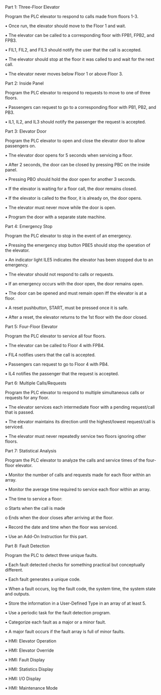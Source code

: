 Part 1: Three-Floor Elevator

Program the PLC elevator to respond to calls made from floors 1-3.

• Once run, the elevator should move to the Floor 1 and wait.

• The elevator can be called to a corresponding floor with FPB1, FPB2, and FPB3.

• FIL1, FIL2, and FIL3 should notify the user that the call is accepted.

• The elevator should stop at the floor it was called to and wait for the next call.

• The elevator never moves below Floor 1 or above Floor 3.

Part 2: Inside Panel

Program the PLC elevator to respond to requests to move to one of three floors.

• Passengers can request to go to a corresponding floor with PB1, PB2, and PB3.

• IL1, IL2, and IL3 should notify the passenger the request is accepted.

Part 3: Elevator Door

Program the PLC elevator to open and close the elevator door to allow passengers on.

• The elevator door opens for 5 seconds when servicing a floor.

• After 2 seconds, the door can be closed by pressing PBC on the inside panel.

• Pressing PBO should hold the door open for another 3 seconds.

• If the elevator is waiting for a floor call, the door remains closed.

• If the elevator is called to the floor, it is already on, the door opens.

• The elevator must never move while the door is open.

• Program the door with a separate state machine.

Part 4: Emergency Stop

Program the PLC elevator to stop in the event of an emergency.

• Pressing the emergency stop button PBE5 should stop the operation of the elevator.

• An indicator light ILE5 indicates the elevator has been stopped due to an emergency.

• The elevator should not respond to calls or requests.

• If an emergency occurs with the door open, the door remains open.

• The door can be opened and must remain open iff the elevator is at a floor.

• A reset pushbutton, START, must be pressed once it is safe.

• After a reset, the elevator returns to the 1st floor with the door closed.

Part 5: Four-Floor Elevator

Program the PLC elevator to service all four floors.

• The elevator can be called to Floor 4 with FPB4.

• FIL4 notifies users that the call is accepted.

• Passengers can request to go to Floor 4 with PB4.

• IL4 notifies the passenger that the request is accepted.

Part 6: Multiple Calls/Requests

Program the PLC elevator to respond to multiple simultaneous calls or requests for any floor.

• The elevator services each intermediate floor with a pending request/call that is passed.

• The elevator maintains its direction until the highest/lowest request/call is serviced.

• The elevator must never repeatedly service two floors ignoring other floors.

Part 7: Statistical Analysis

Program the PLC elevator to analyze the calls and service times of the four-floor elevator.

• Monitor the number of calls and requests made for each floor within an array.

• Monitor the average time required to service each floor within an array.

• The time to service a floor:

o Starts when the call is made

o Ends when the door closes after arriving at the floor.

• Record the date and time when the floor was serviced.

• Use an Add-On Instruction for this part.

Part 8: Fault Detection

Program the PLC to detect three unique faults.

• Each fault detected checks for something practical but conceptually different.

• Each fault generates a unique code.

• When a fault occurs, log the fault code, the system time, the system state and outputs.

• Store the information in a User-Defined Type in an array of at least 5.

• Use a periodic task for the fault detection program.

• Categorize each fault as a major or a minor fault.

• A major fault occurs if the fault array is full of minor faults.

• HMI: Elevator Operation

• HMI: Elevator Override

• HMI: Fault Display

• HMI: Statistics Display

• HMI: I/O Display

• HMI: Maintenance Mode
